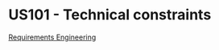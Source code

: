 # US101 - Technical constraints

[Requirements Engineering](01.requirements-engineering/Readme.md)

